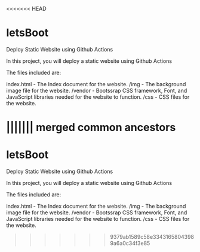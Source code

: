 <<<<<<< HEAD
# letsBoot

Deploy Static Website using Github Actions

In this project, you will deploy a static website  using Github Actions

The files included are: 

index.html - The Index document for the website.
/img - The background image file for the website.
/vendor - Bootssrap CSS framework, Font, and JavaScript libraries needed for the website to function.
/css - CSS files for the website.


||||||| merged common ancestors
=======
# letsBoot

Deploy Static Website using Github Actions

In this project, you will deploy a static website  using Github Actions

The files included are: 

index.html - The Index document for the website.
/img - The background image file for the website.
/vendor - Bootssrap CSS framework, Font, and JavaScript libraries needed for the website to function.
/css - CSS files for the website.
>>>>>>> 9379ab1589c58e33431658043989a6a0c34f3e85
